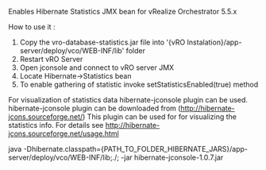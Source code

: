 Enables Hibernate Statistics JMX bean for vRealize Orchestrator 5.5.x

How to use it :
1. Copy the vro-database-statistics.jar file into '{vRO Instalation}/app-server/deploy/vco/WEB-INF/lib' folder
2. Restart vRO Server
3. Open jconsole and connect to vRO server JMX 
4. Locate Hibernate->Statistics bean
5. To enable gathering of statistic invoke setStatisticsEnabled(true) method

For visualization of statistics data hibernate-jconsole plugin can be used. hibernate-jconsole plugin can be downloaded from (http://hibernate-jcons.sourceforge.net/)
This plugin can be used for for visualizing the statistics info.
For details see http://hibernate-jcons.sourceforge.net/usage.html


java -Dhibernate.classpath={PATH_TO_FOLDER_HIBERNATE_JARS}/app-server/deploy/vco/WEB-INF/lib;./; -jar hibernate-jconsole-1.0.7.jar